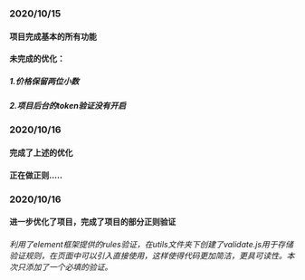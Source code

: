 ### 2020/10/15
#### 项目完成基本的所有功能

#### 未完成的优化：

#####   1.价格保留两位小数

#####   2.项目后台的token验证没有开启

#### 

### 2020/10/16

#### 完成了上述的优化

#### 正在做正则.....



### 2020/10/16

#### 进一步优化了项目，完成了项目的部分正则验证

###### 利用了element框架提供的rules验证，在utils文件夹下创建了validate.js用于存储验证规则，在页面中可以引入直接使用，这样使得代码更加简洁，更具可读性。本次只添加了一个必填的验证。

